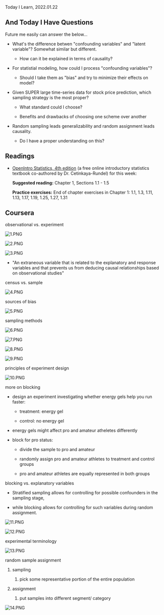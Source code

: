 Today I Learn, 2022.01.22



## And Today I Have Questions

Future me easily can answer the below...

* What's the difference betwen "confounding variables" and "latent variable"? Somewhat similar but different. 
  
  * How can it be explained in terms of causality?

* For statistial modeling, how could I process "confounding variables"? 
  
  * Should I take them as "bias" and try to minimize their effects on model?

* Given SUPER large time-series data for stock price prediction, which sampling strategy is the most proper?
  
  * What standard could I choose?
  
  * Benefits and drawbacks of choosing one scheme over another
- Random sampling leads generalizability and random assignment leads causality.
  
  - Do I have a proper understanding on this?



## Readings

- [OpenIntro Statistics, 4th edition](https://www.openintro.org/book/os/) (a free online introductory statistics textbook co-authored by Dr. Cetinkaya-Rundel) for this week:
  
  **Suggested reading:** Chapter 1, Sections 1.1 - 1.5
  
  **Practice exercises:** End of chapter exercises in Chapter 1: 1.1, 1.3, 1.11, 1.13, 1.17, 1.19, 1.25, 1.27, 1.31



## Coursera

observational vs. experiment

![1.PNG](C:\Users\choigww\Desktop\TIL\220122\1.PNG)

![2.PNG](C:\Users\choigww\Desktop\TIL\220122\2.PNG)

![3.PNG](C:\Users\choigww\Desktop\TIL\220122\3.PNG)

- "An extraneous variable that is related to the explanatory and response variables and that prevents us from deducing causal relationships based on observational studies"



census vs. sample

![4.PNG](C:\Users\choigww\Desktop\TIL\220122\4.PNG)





sources of bias

![5.PNG](C:\Users\choigww\Desktop\TIL\220122\5.PNG)





sampling methods

![6.PNG](C:\Users\choigww\Desktop\TIL\220122\6.PNG)

![7.PNG](C:\Users\choigww\Desktop\TIL\220122\7.PNG)

![8.PNG](C:\Users\choigww\Desktop\TIL\220122\8.PNG)

![9.PNG](C:\Users\choigww\Desktop\TIL\220122\9.PNG)





principles of experiment design

![10.PNG](C:\Users\choigww\Desktop\TIL\220122\10.PNG)



more on blocking

- design an experiment investigating whether energy gels help you run faster:
  
  - treatment: energy gel
  
  - control: no energy gel

- energy gels might affect pro and amateur atheletes differently

- block for pro status:
  
  - divide the sample to pro and amateur
  
  - randomly assign pro and amateur athletes to treatment and control groups
  
  - pro and amateur athletes are equally represented in both groups



blocking vs. explanatory variables

* Stratified sampling allows for controlling for possible confounders in the sampling stage, 

* while blocking allows for controlling for such variables during random assignment.

![11.PNG](C:\Users\choigww\Desktop\TIL\220122\11.PNG)

![12.PNG](C:\Users\choigww\Desktop\TIL\220122\12.PNG)



experimental terminology

![13.PNG](C:\Users\choigww\Desktop\TIL\220122\13.PNG)





random sample assignment

1. sampling
   
   1. pick some representative portion of the entire population

2. assignment
   
   1. put samples into different segment/ category

![14.PNG](C:\Users\choigww\Desktop\TIL\220122\14.PNG)










